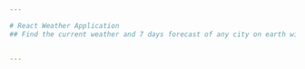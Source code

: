 ```yaml
---

# React Weather Application 
## Find the current weather and 7 days forecast of any city on earth with this simple little web app.


---
```

